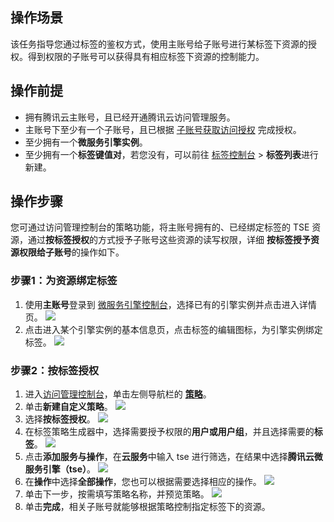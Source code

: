 ## 操作场景

该任务指导您通过标签的鉴权方式，使用主账号给子账号进行某标签下资源的授权。得到权限的子账号可以获得具有相应标签下资源的控制能力。

## 操作前提
- 拥有腾讯云主账号，且已经开通腾讯云访问管理服务。
- 主账号下至少有一个子账号，且已根据 [子账号获取访问授权](https://cloud.tencent.com/document/product/1364/56269) 完成授权。
- 至少拥有一个**微服务引擎实例**。
- 至少拥有一个**标签键值对**，若您没有，可以前往 [标签控制台](https://console.cloud.tencent.com/tag/taglist) > **标签列表**进行新建。

## 操作步骤

您可通过访问管理控制台的策略功能，将主账号拥有的、已经绑定标签的 TSE 资源，通过**按标签授权**的方式授予子账号这些资源的读写权限，详细 **按标签授予资源权限给子账号**的操作如下。

### 步骤1：为资源绑定标签
1. 使用**主账号**登录到 [微服务引擎控制台](https://console.cloud.tencent.com/tse)，选择已有的引擎实例并点击进入详情页。
![](https://qcloudimg.tencent-cloud.cn/raw/d61b1527d06a8af59b8276e4f4f524e3.jpg)
2. 点击进入某个引擎实例的基本信息页，点击标签的编辑图标，为引擎实例绑定标签。
![](https://qcloudimg.tencent-cloud.cn/raw/8a990a6fd1d82f6eee7c9dbc68d3d5a5.jpg)

### 步骤2：按标签授权
1. 进入[访问管理控制台](https://console.cloud.tencent.com/cam/overview)，单击左侧导航栏的 [**策略**](https://console.cloud.tencent.com/cam/policy)。
2. 单击**新建自定义策略**。
![](https://qcloudimg.tencent-cloud.cn/raw/abd51c79cf7aa4bb8af3d1b5753fefac.png)
3. 选择**按标签授权**。
![](https://qcloudimg.tencent-cloud.cn/raw/c209519c67f4d20c7d38a142bed58ca8.png)
4. 在标签策略生成器中，选择需要授予权限的**用户或用户组**，并且选择需要的**标签**。
![](https://qcloudimg.tencent-cloud.cn/raw/f781ccea472dc53ab3b0154608f66279.jpg)
5. 点击**添加服务与操作**，在**云服务**中输入 tse 进行筛选，在结果中选择**腾讯云微服务引擎（tse）**。
![](https://qcloudimg.tencent-cloud.cn/raw/c90e598f01df2a73494f9699f53419ca.png)
6. 在**操作**中选择**全部操作**，您也可以根据需要选择相应的操作。
![](https://qcloudimg.tencent-cloud.cn/raw/14901c085821241a5532a49e3c4221f5.png)
7. 单击下一步，按需填写策略名称，并预览策略。
![](https://qcloudimg.tencent-cloud.cn/raw/b33fc6b4beb9a2814997600db6acba31.jpg)
8. 单击**完成**，相关子账号就能够根据策略控制指定标签下的资源。
